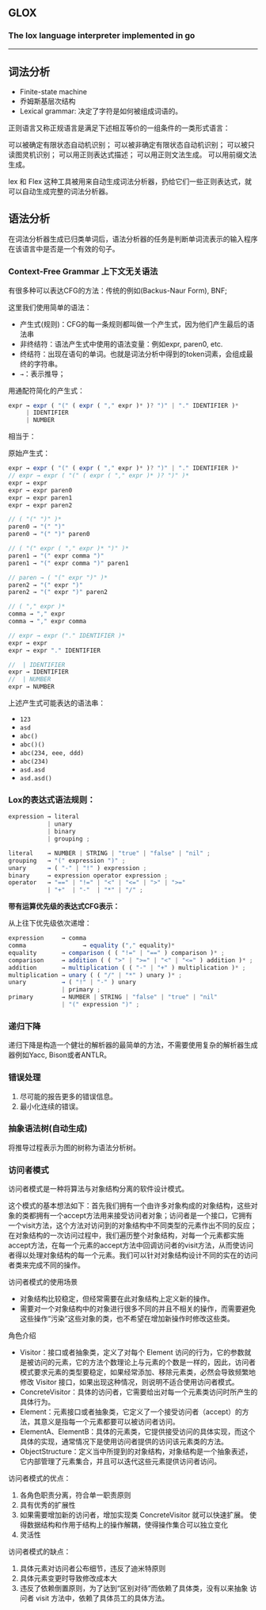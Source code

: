 ## GLOX

### The lox language interpreter implemented in go

-----

## 词法分析

- Finite-state machine
- 乔姆斯基层次结构
- Lexical grammar: 决定了字符是如何被组成词语的。

正则语言又称正规语言是满足下述相互等价的一组条件的一类形式语言：

可以被确定有限状态自动机识别；
可以被非确定有限状态自动机识别；
可以被只读图灵机识别；
可以用正则表达式描述；
可以用正则文法生成。
可以用前缀文法生成。

lex 和 Flex 这种工具被用来自动生成词法分析器，扔给它们一些正则表达式，就可以自动生成完整的词法分析器。

## 语法分析

在词法分析器生成已归类单词后，语法分析器的任务是判断单词流表示的输入程序在该语言中是否是一个有效的句子。


### Context-Free Grammar 上下文无关语法

有很多种可以表达CFG的方法：传统的例如(Backus-Naur Form), BNF;

这里我们使用简单的语法：

- 产生式(规则)：CFG的每一条规则都叫做一个产生式，因为他们产生最后的语法串
- 非终结符：语法产生式中使用的语法变量：例如expr, paren0, etc.
- 终结符：出现在语句的单词。也就是词法分析中得到的token词素，会组成最终的字符串。
- `→`：表示推导；

用通配符简化的产生式：

```js
expr → expr ( "(" ( expr ( "," expr )* )? ")" | "." IDENTIFIER )*
     | IDENTIFIER
     | NUMBER
```

相当于：

原始产生式：

```js
expr → expr ( "(" ( expr ( "," expr )* )? ")" | "." IDENTIFIER )*
// expr → expr ( "(" ( expr ( "," expr )* )? ")" )*
expr → expr
expr → expr paren0
expr → expr paren1
expr → expr paren2

// ( "(" ")" )*
paren0 → "(" ")"
paren0 → "(" ")" paren0

// ( "(" expr ( "," expr )* ")" )*
paren1 → "(" expr comma ")"
paren1 → "(" expr comma ")" paren1

// paren → ( "(" expr ")" )*
paren2 → "(" expr ")"
paren2 → "(" expr ")" paren2

// ( "," expr )*
comma → "," expr
comma → "," expr comma

// expr → expr ("." IDENTIFIER )*
expr → expr
expr → expr "." IDENTIFIER

//  | IDENTIFIER
expr → IDENTIFIER
//  | NUMBER
expr → NUMBER
```

上述产生式可能表达的语法串：

- `123`
- `asd`
- `abc()`
- `abc()()`
- `abc(234, eee, ddd)`
- `abc(234)`
- `asd.asd`
- `asd.asd()`


### Lox的表达式语法规则：

```js
expression → literal
           | unary
           | binary
           | grouping ;

literal    → NUMBER | STRING | "true" | "false" | "nil" ;
grouping   → "(" expression ")" ;
unary      → ( "-" | "!" ) expression ;
binary     → expression operator expression ;
operator   → "==" | "!=" | "<" | "<=" | ">" | ">="
           | "+"  | "-"  | "*" | "/" ;
```

__带有运算优先级的表达式CFG表示：__

从上往下优先级依次递增：

```js
expression     → comma
comma    			 → equality ("," equality)*
equality       → comparison ( ( "!=" | "==" ) comparison )* ;
comparison     → addition ( ( ">" | ">=" | "<" | "<=" ) addition )* ;
addition       → multiplication ( ( "-" | "+" ) multiplication )* ;
multiplication → unary ( ( "/" | "*" ) unary )* ;
unary          → ( "!" | "-" ) unary
               | primary ;
primary        → NUMBER | STRING | "false" | "true" | "nil"
               | "(" expression ")" ;
```


### 递归下降

递归下降是构造一个健壮的解析器的最简单的方法，不需要使用复杂的解析器生成器例如Yacc, Bison或者ANTLR。


### 错误处理

1. 尽可能的报告更多的错误信息。
2. 最小化连续的错误。


### 抽象语法树(自动生成)

将推导过程表示为图的树称为语法分析树。
 
### 访问者模式

访问者模式是一种将算法与对象结构分离的软件设计模式。

这个模式的基本想法如下：首先我们拥有一个由许多对象构成的对象结构，这些对象的类都拥有一个accept方法用来接受访问者对象；访问者是一个接口，它拥有一个visit方法，这个方法对访问到的对象结构中不同类型的元素作出不同的反应；在对象结构的一次访问过程中，我们遍历整个对象结构，对每一个元素都实施accept方法，在每一个元素的accept方法中回调访问者的visit方法，从而使访问者得以处理对象结构的每一个元素。我们可以针对对象结构设计不同的实在的访问者类来完成不同的操作。

访问者模式的使用场景
- 对象结构比较稳定，但经常需要在此对象结构上定义新的操作。
- 需要对一个对象结构中的对象进行很多不同的并且不相关的操作，而需要避免这些操作“污染”这些对象的类，也不希望在增加新操作时修改这些类。

角色介绍

* Visitor：接口或者抽象类，定义了对每个 Element 访问的行为，它的参数就是被访问的元素，它的方法个数理论上与元素的个数是一样的，因此，访问者模式要求元素的类型要稳定，如果经常添加、移除元素类，必然会导致频繁地修改 Visitor 接口，如果出现这种情况，则说明不适合使用访问者模式。
* ConcreteVisitor：具体的访问者，它需要给出对每一个元素类访问时所产生的具体行为。
* Element：元素接口或者抽象类，它定义了一个接受访问者（accept）的方法，其意义是指每一个元素都要可以被访问者访问。
* ElementA、ElementB：具体的元素类，它提供接受访问的具体实现，而这个具体的实现，通常情况下是使用访问者提供的访问该元素类的方法。
* ObjectStructure：定义当中所提到的对象结构，对象结构是一个抽象表述，它内部管理了元素集合，并且可以迭代这些元素提供访问者访问。

访问者模式的优点：
1. 各角色职责分离，符合单一职责原则
2. 具有优秀的扩展性
3. 如果需要增加新的访问者，增加实现类 ConcreteVisitor 就可以快速扩展。
使得数据结构和作用于结构上的操作解耦，使得操作集合可以独立变化
4. 灵活性

访问者模式的缺点：
1. 具体元素对访问者公布细节，违反了迪米特原则
2. 具体元素变更时导致修改成本大
3. 违反了依赖倒置原则，为了达到“区别对待”而依赖了具体类，没有以来抽象
访问者 visit 方法中，依赖了具体员工的具体方法。




















